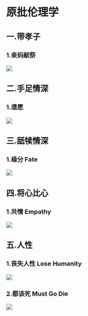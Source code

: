 # 原批伦理学

## 一.带孝子

### 1.亲妈献祭

![](https://github.com/DreamingCats/GenshitJokes/raw/main/原批伦理学/亲妈献祭.jpg)

## 二.手足情深

### 1.遗愿

![](https://github.com/DreamingCats/GenshitJokes/raw/main/原批伦理学/遗愿.jpg)

## 三.舐犊情深

### 1.缘分   Fate

![](https://github.com/DreamingCats/GenshitJokes/raw/main/原批伦理学/缘分.jpg)

## 四.将心比心

### 1.共情  Empathy

![](https://github.com/DreamingCats/GenshitJokes/raw/main/原批伦理学/共情.jpg)


## 五.人性

### 1.丧失人性 Lose Humanity

![](https://github.com/DreamingCats/GenshitJokes/raw/main/原批伦理学/丧失人性.jpg)

### 2.都该死 Must Go Die

![](https://github.com/DreamingCats/GenshitJokes/raw/main/原批伦理学/都该死.jpg)